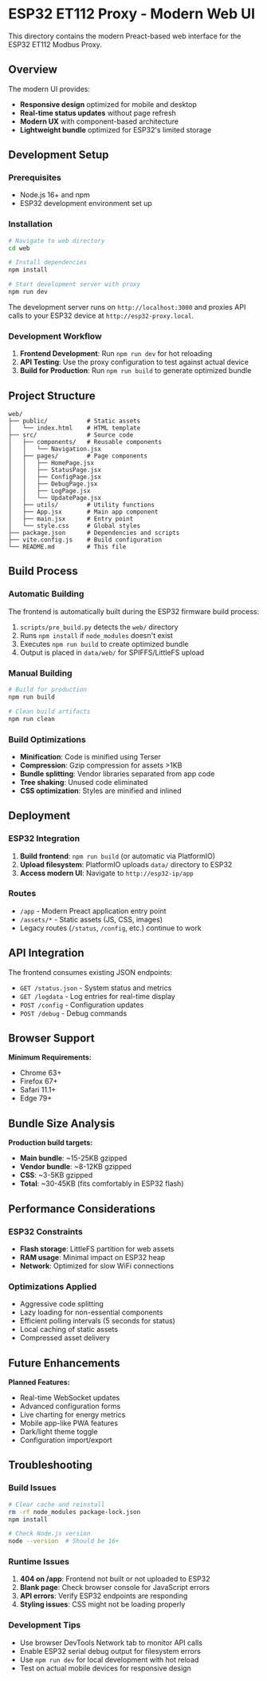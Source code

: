 # ESP32 ET112 Proxy - Modern Web UI

This directory contains the modern Preact-based web interface for the ESP32 ET112 Modbus Proxy.

## Overview

The modern UI provides:
- **Responsive design** optimized for mobile and desktop
- **Real-time status updates** without page refresh
- **Modern UX** with component-based architecture
- **Lightweight bundle** optimized for ESP32's limited storage

## Development Setup

### Prerequisites
- Node.js 16+ and npm
- ESP32 development environment set up

### Installation
```bash
# Navigate to web directory
cd web

# Install dependencies
npm install

# Start development server with proxy
npm run dev
```

The development server runs on `http://localhost:3000` and proxies API calls to your ESP32 device at `http://esp32-proxy.local`.

### Development Workflow
1. **Frontend Development**: Run `npm run dev` for hot reloading
2. **API Testing**: Use the proxy configuration to test against actual device
3. **Build for Production**: Run `npm run build` to generate optimized bundle

## Project Structure

```
web/
├── public/           # Static assets
│   └── index.html    # HTML template
├── src/              # Source code
│   ├── components/   # Reusable components
│   │   └── Navigation.jsx
│   ├── pages/        # Page components
│   │   ├── HomePage.jsx
│   │   ├── StatusPage.jsx
│   │   ├── ConfigPage.jsx
│   │   ├── DebugPage.jsx
│   │   ├── LogPage.jsx
│   │   └── UpdatePage.jsx
│   ├── utils/        # Utility functions
│   ├── App.jsx       # Main app component
│   ├── main.jsx      # Entry point
│   └── style.css     # Global styles
├── package.json      # Dependencies and scripts
├── vite.config.js    # Build configuration
└── README.md         # This file
```

## Build Process

### Automatic Building
The frontend is automatically built during the ESP32 firmware build process:
1. `scripts/pre_build.py` detects the `web/` directory
2. Runs `npm install` if `node_modules` doesn't exist
3. Executes `npm run build` to create optimized bundle
4. Output is placed in `data/web/` for SPIFFS/LittleFS upload

### Manual Building
```bash
# Build for production
npm run build

# Clean build artifacts
npm run clean
```

### Build Optimizations
- **Minification**: Code is minified using Terser
- **Compression**: Gzip compression for assets >1KB
- **Bundle splitting**: Vendor libraries separated from app code
- **Tree shaking**: Unused code eliminated
- **CSS optimization**: Styles are minified and inlined

## Deployment

### ESP32 Integration
1. **Build frontend**: `npm run build` (or automatic via PlatformIO)
2. **Upload filesystem**: PlatformIO uploads `data/` directory to ESP32
3. **Access modern UI**: Navigate to `http://esp32-ip/app`

### Routes
- `/app` - Modern Preact application entry point
- `/assets/*` - Static assets (JS, CSS, images)
- Legacy routes (`/status`, `/config`, etc.) continue to work

## API Integration

The frontend consumes existing JSON endpoints:
- `GET /status.json` - System status and metrics
- `GET /logdata` - Log entries for real-time display
- `POST /config` - Configuration updates
- `POST /debug` - Debug commands

## Browser Support

**Minimum Requirements:**
- Chrome 63+
- Firefox 67+
- Safari 11.1+
- Edge 79+

## Bundle Size Analysis

**Production build targets:**
- **Main bundle**: ~15-25KB gzipped
- **Vendor bundle**: ~8-12KB gzipped  
- **CSS**: ~3-5KB gzipped
- **Total**: ~30-45KB (fits comfortably in ESP32 flash)

## Performance Considerations

### ESP32 Constraints
- **Flash storage**: LittleFS partition for web assets
- **RAM usage**: Minimal impact on ESP32 heap
- **Network**: Optimized for slow WiFi connections

### Optimizations Applied
- Aggressive code splitting
- Lazy loading for non-essential components
- Efficient polling intervals (5 seconds for status)
- Local caching of static assets
- Compressed asset delivery

## Future Enhancements

**Planned Features:**
- Real-time WebSocket updates
- Advanced configuration forms  
- Live charting for energy metrics
- Mobile app-like PWA features
- Dark/light theme toggle
- Configuration import/export

## Troubleshooting

### Build Issues
```bash
# Clear cache and reinstall
rm -rf node_modules package-lock.json
npm install

# Check Node.js version
node --version  # Should be 16+
```

### Runtime Issues
1. **404 on /app**: Frontend not built or not uploaded to ESP32
2. **Blank page**: Check browser console for JavaScript errors
3. **API errors**: Verify ESP32 endpoints are responding
4. **Styling issues**: CSS might not be loading properly

### Development Tips
- Use browser DevTools Network tab to monitor API calls
- Enable ESP32 serial debug output for filesystem errors
- Use `npm run dev` for local development with hot reload
- Test on actual mobile devices for responsive design
